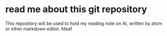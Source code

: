 # read me about this git repository

This repository will be used to hold my reading note on AI, written by atom or other markdown editor.
fdsaf
